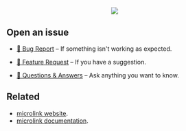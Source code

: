 <h1 align="center">
  <img src="https://microlink.io/logo-banner.png"/>
</h1>

## Open an issue

- [🐛 Bug Report](https://github.com/microlinkhq/support/issues/new?template=Bug_report.md) – If something isn't working as expected.

- [🚀 Feature Request](https://github.com/microlinkhq/support/issues/new?template=Feature_request.md) – If you have a suggestion.

- [🤔 Questions & Answers](https://github.com/microlinkhq/support/issues/new?template=Question_answer.md) – Ask anything you want to know.

## Related

- [microlink website](https://microlink.io).
- [microlink documentation](https://docs.microlink.io).
